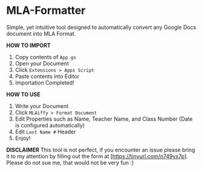 # MLA-Formatter
Simple, yet intuitive tool designed to automatically convert any Google Docs document into MLA Format.

**HOW TO IMPORT**
1) Copy contents of `App.gs`
2) Open your Document
3) Click `Extensions > Apps Script`
4) Paste contents into Editor
5) Importation Completed!

**HOW TO USE**
1) Write your Document
2) Click `MLAiffy > Format Document`
3) Edit Properties such as Name, Teacher Name, and Class Number (Date is configured automatically)
4) Edit `Last Name #` Header
5) Enjoy!

**DISCLAIMER**
This tool is not perfect, if you encounter an issue please bring it to my attention by filling
out the form at [https://tinyurl.com/n749yx7p]. Please do not sue me, that would not be very fun :)
